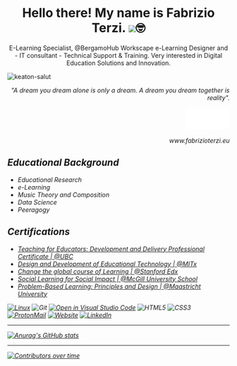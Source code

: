 <h1 align="center">Hello there! My name is Fabrizio Terzi. <img src="https://media.giphy.com/media/hvRJCLFzcasrR4ia7z/giphy.gif" width="25">🤓</h2>
<p align="center">
E-Learning Specialist, @BergamoHub Workscape e-Learning Designer and - IT consultant - Technical Support & Training. Very interested in Digital Education Solutions and Innovation. 

![keaton-salut](https://user-images.githubusercontent.com/3668236/129442388-ae281b79-98bd-4b24-a2b7-b888cfbf9e10.gif)
<p align="right"><i>"A dream you dream alone is only a dream. A dream you dream together is reality".
<p align="right"><img src="https://raw.githubusercontent.com/FTG-003/stephenajulu/master/images/rsz%20300w%20asset_1.png" width="100"></a>
  
<p align="right">www.fabrizioterzi.eu
  
## Educational Background
* Educational Research
* e-Learning
* Music Theory and Composition
* Data Science
* Peeragogy

## Certifications
* [Teaching for Educators: Development and Delivery Professional Certificate | @UBC](https://credentials.edx.org/credentials/4f1582fd38b04602878732da7a48bb93/)
* [Design and Development of Educational Technology | @MITx](https://courses.edx.org/certificates/7e61aad7c34c4ace834e8d8fec150fd3)
* [Change the global course of Learning | @Stanford Edx ](https://verify.class.stanford.edu/SOA/6933f9f6f1ce42b18cfc6408ab832c38) 
* [Social Learning for Social Impact | @McGill University School](https://courses.edx.org/certificates/5f4b2ed6693943369fdbffc1f76f6073) 
* [Problem-Based Learning: Principles and Design | @Maastricht University](https://novoed.com/problem-based-learning/statement_template?user_id=730267)

[![Linux](https://svgshare.com/i/Zhy.svg)](https://svgshare.com/i/Zhy.svg)
![Git](https://img.shields.io/badge/-Git-black?style=flat-square&logo=git)
[![Open in Visual Studio Code](https://open.vscode.dev/badges/open-in-vscode.svg)](https://open.vscode.dev/Naereen/badges)
![HTML5](https://img.shields.io/badge/-HTML5-E34F26?style=flat-square&logo=html5&logoColor=white)
![CSS3](https://img.shields.io/badge/-CSS3-1572B6?style=flat-square&logo=css3)
[![ProtonMail](https://img.shields.io/badge/Email%20service-ProtonMail-informational?style=flat-square&color=8B89CC&logo=protonmail&logoColor=white)](https://protonmail.com/)
[![Website](https://img.shields.io/badge/Website-fabrizio.bio-informational?style=flat-square&color=black&logo=vercel&logoColor=white)](https://www.fabrizioterzi.eu)
[![LinkedIn](https://img.shields.io/badge/LinkedIn-bergamohub001-informational?style=flat-square&logo=linkedin&logoColor=white)](https://www.linkedin.com/in/bergamohub001//)

<hr>

[![Anurag's GitHub stats](https://github-readme-stats.vercel.app/api?username=FTG-003&theme=react&show_icons=true)](https://github.com/anuraghazra/github-readme-stats) 

<hr>


[![Contributors over time](https://contributor-graph-api.apiseven.com/contributors-svg?chart=contributorOverTime&repo=Naereen/badges)](https://www.apiseven.com/en/contributor-graph?chart=contributorOverTime&repo=Naereen/badges)


<!--
**FTG-003/FTG-003** is a ✨ _special_ ✨ repository because its `README.md` (this file) appears on your GitHub profile.
-->
